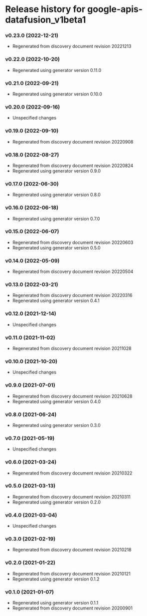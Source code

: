 # Release history for google-apis-datafusion_v1beta1

### v0.23.0 (2022-12-21)

* Regenerated from discovery document revision 20221213

### v0.22.0 (2022-10-20)

* Regenerated using generator version 0.11.0

### v0.21.0 (2022-09-21)

* Regenerated using generator version 0.10.0

### v0.20.0 (2022-09-16)

* Unspecified changes

### v0.19.0 (2022-09-10)

* Regenerated from discovery document revision 20220908

### v0.18.0 (2022-08-27)

* Regenerated from discovery document revision 20220824
* Regenerated using generator version 0.9.0

### v0.17.0 (2022-06-30)

* Regenerated using generator version 0.8.0

### v0.16.0 (2022-06-18)

* Regenerated using generator version 0.7.0

### v0.15.0 (2022-06-07)

* Regenerated from discovery document revision 20220603
* Regenerated using generator version 0.5.0

### v0.14.0 (2022-05-09)

* Regenerated from discovery document revision 20220504

### v0.13.0 (2022-03-21)

* Regenerated from discovery document revision 20220316
* Regenerated using generator version 0.4.1

### v0.12.0 (2021-12-14)

* Unspecified changes

### v0.11.0 (2021-11-02)

* Regenerated from discovery document revision 20211028

### v0.10.0 (2021-10-20)

* Unspecified changes

### v0.9.0 (2021-07-01)

* Regenerated from discovery document revision 20210628
* Regenerated using generator version 0.4.0

### v0.8.0 (2021-06-24)

* Regenerated using generator version 0.3.0

### v0.7.0 (2021-05-19)

* Unspecified changes

### v0.6.0 (2021-03-24)

* Regenerated from discovery document revision 20210322

### v0.5.0 (2021-03-13)

* Regenerated from discovery document revision 20210311
* Regenerated using generator version 0.2.0

### v0.4.0 (2021-03-04)

* Unspecified changes

### v0.3.0 (2021-02-19)

* Regenerated from discovery document revision 20210218

### v0.2.0 (2021-01-22)

* Regenerated from discovery document revision 20210121
* Regenerated using generator version 0.1.2

### v0.1.0 (2021-01-07)

* Regenerated using generator version 0.1.1
* Regenerated from discovery document revision 20200901

